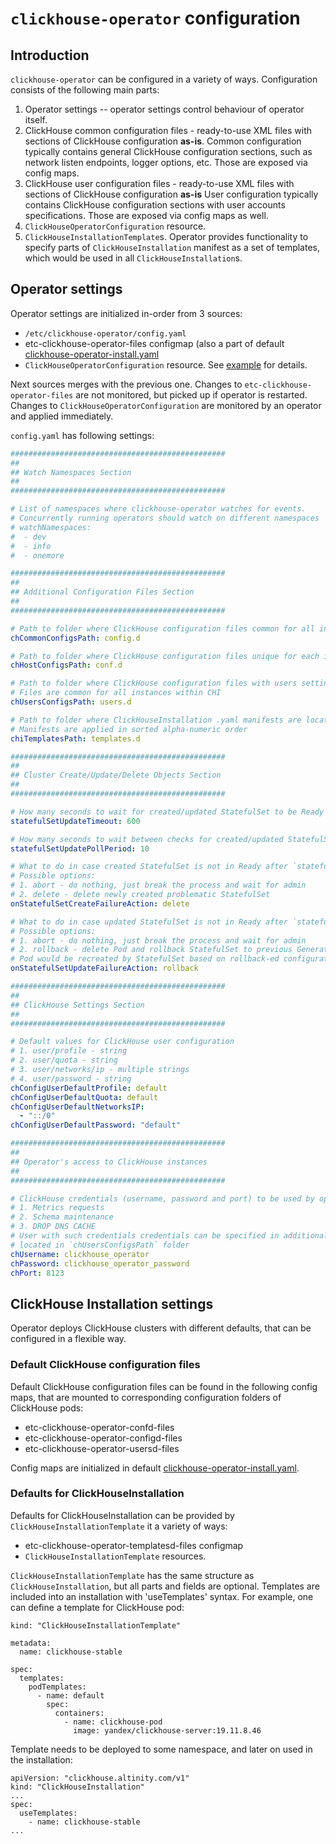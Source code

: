 # `clickhouse-operator` configuration

## Introduction

`clickhouse-operator` can be configured in a variety of ways. Configuration consists of the following main parts:
1. Operator settings -- operator settings control behaviour of operator itself.
1. ClickHouse common configuration files - ready-to-use XML files with sections of ClickHouse configuration **as-is**.
Common configuration typically contains general ClickHouse configuration sections, such as network listen endpoints, logger options, etc. Those are exposed via config maps.
1. ClickHouse user configuration files - ready-to-use XML files with sections of ClickHouse configuration **as-is**
User configuration typically contains ClickHouse configuration sections with user accounts specifications. Those are exposed via config maps as well.
1. `ClickHouseOperatorConfiguration` resource.
1. `ClickHouseInstallationTemplate`s. Operator provides functionality to specify parts of `ClickHouseInstallation` manifest as a set of templates, which would be used in all `ClickHouseInstallation`s.   

## Operator settings

Operator settings are initialized in-order from 3 sources:
* `/etc/clickhouse-operator/config.yaml`
* etc-clickhouse-operator-files configmap (also a part of default [clickhouse-operator-install.yaml](deploy/operator/clickhouse-operator-install.yaml)
* `ClickHouseOperatorConfiguration` resource. See [example](chi-examples/70-chop-config.yaml) for details.

Next sources merges with the previous one. Changes to `etc-clickhouse-operator-files` are not monitored, but picked up if operator is restarted. Changes to `ClickHouseOperatorConfiguration` are monitored by an operator and applied immediately.

`config.yaml` has following settings:

```yaml
################################################
##
## Watch Namespaces Section
##
################################################

# List of namespaces where clickhouse-operator watches for events.
# Concurrently running operators should watch on different namespaces
# watchNamespaces:
#  - dev
#  - info
#  - onemore

################################################
##
## Additional Configuration Files Section
##
################################################

# Path to folder where ClickHouse configuration files common for all instances within CHI are located.
chCommonConfigsPath: config.d

# Path to folder where ClickHouse configuration files unique for each instance (host) within CHI are located.
chHostConfigsPath: conf.d

# Path to folder where ClickHouse configuration files with users settings are located.
# Files are common for all instances within CHI
chUsersConfigsPath: users.d

# Path to folder where ClickHouseInstallation .yaml manifests are located.
# Manifests are applied in sorted alpha-numeric order
chiTemplatesPath: templates.d

################################################
##
## Cluster Create/Update/Delete Objects Section
##
################################################

# How many seconds to wait for created/updated StatefulSet to be Ready
statefulSetUpdateTimeout: 600

# How many seconds to wait between checks for created/updated StatefulSet status
statefulSetUpdatePollPeriod: 10

# What to do in case created StatefulSet is not in Ready after `statefulSetUpdateTimeout` seconds
# Possible options:
# 1. abort - do nothing, just break the process and wait for admin
# 2. delete - delete newly created problematic StatefulSet
onStatefulSetCreateFailureAction: delete

# What to do in case updated StatefulSet is not in Ready after `statefulSetUpdateTimeout` seconds
# Possible options:
# 1. abort - do nothing, just break the process and wait for admin
# 2. rollback - delete Pod and rollback StatefulSet to previous Generation.
# Pod would be recreated by StatefulSet based on rollback-ed configuration
onStatefulSetUpdateFailureAction: rollback

################################################
##
## ClickHouse Settings Section
##
################################################

# Default values for ClickHouse user configuration
# 1. user/profile - string
# 2. user/quota - string
# 3. user/networks/ip - multiple strings
# 4. user/password - string
chConfigUserDefaultProfile: default
chConfigUserDefaultQuota: default
chConfigUserDefaultNetworksIP:
  - "::/0"
chConfigUserDefaultPassword: "default"

################################################
##
## Operator's access to ClickHouse instances
##
################################################

# ClickHouse credentials (username, password and port) to be used by operator to connect to ClickHouse instances for:
# 1. Metrics requests
# 2. Schema maintenance
# 3. DROP DNS CACHE
# User with such credentials credentials can be specified in additional ClickHouse .xml config files,
# located in `chUsersConfigsPath` folder
chUsername: clickhouse_operator
chPassword: clickhouse_operator_password
chPort: 8123
```

## ClickHouse Installation settings

Operator deploys ClickHouse clusters with different defaults, that can be configured in a flexible way. 

### Default ClickHouse configuration files

Default ClickHouse configuration files can be found in the following config maps, that are mounted to corresponding configuration folders of ClickHouse pods:
* etc-clickhouse-operator-confd-files
* etc-clickhouse-operator-configd-files
* etc-clickhouse-operator-usersd-files

Config maps are initialized in default [clickhouse-operator-install.yaml](deploy/operator/clickhouse-operator-install.yaml).

### Defaults for ClickHouseInstallation

Defaults for ClickHouseInstallation can be provided by `ClickHouseInstallationTemplate` it a variety of ways:
* etc-clickhouse-operator-templatesd-files configmap
* `ClickHouseInstallationTemplate` resources.

`ClickHouseInstallationTemplate` has the same structure as `ClickHouseInstallation`, but all parts and fields are optional. Templates are included into an installation with 'useTemplates' syntax. For example, one can define a template for ClickHouse pod:

```apiVersion: "clickhouse.altinity.com/v1"
kind: "ClickHouseInstallationTemplate"

metadata:
  name: clickhouse-stable

spec:
  templates:
    podTemplates:
      - name: default
        spec:
          containers:
            - name: clickhouse-pod
              image: yandex/clickhouse-server:19.11.8.46
```

Template needs to be deployed to some namespace, and later on used in the installation:
```
apiVersion: "clickhouse.altinity.com/v1"
kind: "ClickHouseInstallation"
...
spec:
  useTemplates:
    - name: clickhouse-stable
...
```

